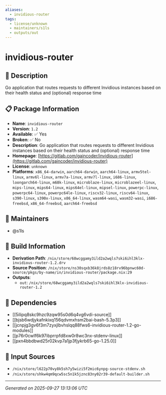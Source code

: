```yaml
---
aliases:
  - invidious-router
tags:
  - license/unknown
  - maintainers/s1ls
  - outputs/out
---
```


# invidious-router

## 📝 Description

Go application that routes requests to different Invidious instances based on their health status and (optional) response time

## 📋 Package Information

- **Name**: `invidious-router`
- **Version**: `1.2`
- **Available**: ✅ Yes
- **Broken**: ✅ No
- **Description**: Go application that routes requests to different Invidious instances based on their health status and (optional) response time
- **Homepage**: [https://gitlab.com/gaincoder/invidious-router](https://gitlab.com/gaincoder/invidious-router)
- **License**: `unknown`
- **Platforms**: `x86_64-darwin`, `aarch64-darwin`, `aarch64-linux`, `armv5tel-linux`, `armv6l-linux`, `armv7a-linux`, `armv7l-linux`, `i686-linux`, `loongarch64-linux`, `m68k-linux`, `microblaze-linux`, `microblazeel-linux`, `mips-linux`, `mips64-linux`, `mips64el-linux`, `mipsel-linux`, `powerpc-linux`, `powerpc64-linux`, `powerpc64le-linux`, `riscv32-linux`, `riscv64-linux`, `s390-linux`, `s390x-linux`, `x86_64-linux`, `wasm64-wasi`, `wasm32-wasi`, `i686-freebsd`, `x86_64-freebsd`, `aarch64-freebsd`
## 👥 Maintainers

- @s1ls


## 🔧 Build Information

- **Derivation Path**: `/nix/store/68wcggamy3ild2a2wqls7ski6ihl3klx-invidious-router-1.2.drv`
- **Source Position**: `/nix/store/ns30sqxb36k8jrds8z18rv96bpnwc60d-source/pkgs/by-name/in/invidious-router/package.nix:29`
- **Outputs**:
  - `out`:  `/nix/store/68wcggamy3ild2a2wqls7ski6ihl3klx-invidious-router-1.2`

## 🔗 Dependencies

- [[5ilipq8skc9hzc9zqw95s0d6q4vg6vdi-source]]
- [[bjsb6wdjykafnkixq156qdvmxhsm2bai-bash-5.3p3]]
- [[jcnpjg3gv6f3m7zyxjlbvhslqq88fws6-invidious-router-1.2-go-modules]]
- [[p76r0cwlf6k97ibprrpfd8xw0r8wc3nx-stdenv-linux]]
- [[pxn4bbdbwd25r02kvp7a1jp3fjykrb65-go-1.25.0]]

## 📁 Input Sources

- `/nix/store/l622p70vy8k5sh7y5wizi5f2mic6ynpg-source-stdenv.sh`
- `/nix/store/shkw4qm9qcw5sc5n1k5jznc83ny02r39-default-builder.sh`

---
*Generated on 2025-09-27 13:13:06 UTC*
